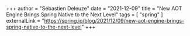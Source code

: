 +++
author = "Sébastien Deleuze"
date = "2021-12-09"
title = "New AOT Engine Brings Spring Native to the Next Level"
tags = [
    "spring"
]
externalLink = "https://spring.io/blog/2021/12/09/new-aot-engine-brings-spring-native-to-the-next-level"
+++
